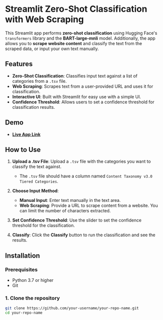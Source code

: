 # Streamlit Zero-Shot Classification with Web Scraping

This Streamlit app performs **zero-shot classification** using Hugging Face's `transformers` library and the **BART-large-mnli** model. Additionally, the app allows you to **scrape website content** and classify the text from the scraped data, or input your own text manually.

## Features

- **Zero-Shot Classification**: Classifies input text against a list of categories from a `.tsv` file.
- **Web Scraping**: Scrapes text from a user-provided URL and uses it for classification.
- **Interactive UI**: Built with Streamlit for easy use with a simple UI.
- **Confidence Threshold**: Allows users to set a confidence threshold for classification results.

## Demo

- **[Live App Link]([https://scrape-classify.streamlit.app/)**

## How to Use

1. **Upload a .tsv File**: Upload a `.tsv` file with the categories you want to classify the text against.
   - The `.tsv` file should have a column named `Content Taxonomy v3.0 Tiered Categories`.
   
2. **Choose Input Method**:
   - **Manual Input**: Enter text manually in the text area.
   - **Web Scraping**: Provide a URL to scrape content from a website. You can limit the number of characters extracted.

3. **Set Confidence Threshold**: Use the slider to set the confidence threshold for the classification.

4. **Classify**: Click the **Classify** button to run the classification and see the results.

## Installation

### Prerequisites

- Python 3.7 or higher
- Git

### 1. Clone the repository

```bash
git clone https://github.com/your-username/your-repo-name.git
cd your-repo-name
